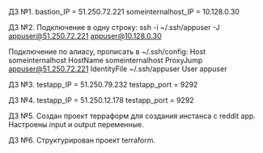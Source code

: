 ДЗ №1.
bastion_IP = 51.250.72.221
someinternalhost_IP = 10.128.0.30

ДЗ №2.
Подключение в одну строку:
ssh -i ~/.ssh/appuser -J appuser@51.250.72.221 appuser@10.128.0.30

Подключение по алиасу, прописать в ~/.ssh/config:
Host someinternalhost
        HostName someinternalhost
        ProxyJump appuser@51.250.72.221
        IdentityFile ~/.ssh/appuser
        User appuser

ДЗ №3.
testapp_IP = 51.250.79.232
testapp_port = 9292

ДЗ №4.
testapp_IP = 51.250.12.178
testapp_port = 9292

ДЗ №5.
Создан проект терраформ для создания инстанса с reddit app.
Настроены input и output переменные.

ДЗ №6.
Структурирован проект terraform.

